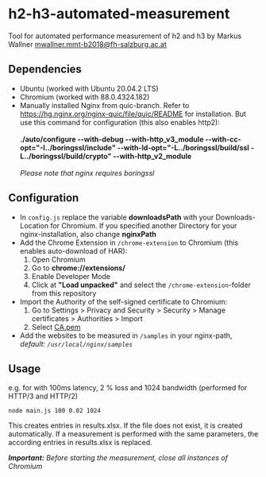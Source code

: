 # h2-h3-automated-measurement
Tool for automated performance measurement of h2 and h3 by Markus Wallner <mwallner.mmt-b2018@fh-salzburg.ac.at>

## Dependencies
* Ubuntu (worked with Ubuntu 20.04.2 LTS)
* Chromium (worked with 88.0.4324.182)
* Manually installed Nginx from quic-branch. Refer to https://hg.nginx.org/nginx-quic/file/quic/README for installation. But use this command for configuration (this also enables http2):<br/><br/>
  __./auto/configure --with-debug --with-http_v3_module --with-cc-opt="-I../boringssl/include" --with-ld-opt="-L../boringssl/build/ssl -L../boringssl/build/crypto" --with-http_v2_module__ <br/><br/>_Please note that nginx requires boringssl_

## Configuration
* In ``config.js`` replace the variable __downloadsPath__ with your Downloads-Location for Chromium. If you specified another Directory for your nginx-installation, also change __nginxPath__
* Add the Chrome Extension in ``/chrome-extension`` to Chromium (this enables auto-download of HAR):
  1. Open Chromium
  2. Go to __chrome://extensions/__
  3. Enable Developer Mode
  4. Click at __"Load unpacked"__ and select the ``/chrome-extension``-folder from this repository
* Import the Authority of the self-signed certificate to Chromium:
  1. Go to Settings > Privacy and Security > Security > Manage certificates > Authorities > Import
  2. Select  [CA.pem](./ssl/CA.pem)
* Add the websites to be measured in ``/samples`` in your nginx-path, _default: ``/usr/local/nginx/samples``_

## Usage
e.g. for with 100ms latency, 2 % loss and 1024 bandwidth (performed for HTTP/3 and HTTP/2)

``node main.js 100 0.02 1024``

This creates entries in results.xlsx. If the file does not exist, it is created automatically. If a measurement is performed with the same parameters, the according entries in results.xlsx is replaced.

___Important:__ Before starting the measurement, close all instances of Chromium_